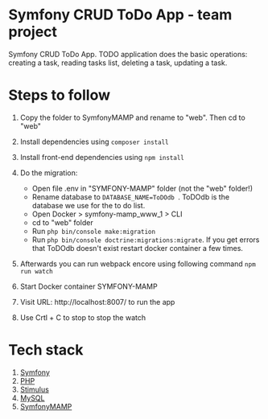 # Symfony CRUD ToDo App - team project

Symfony CRUD ToDo App.
TODO application does the basic operations: creating a task, reading tasks list, deleting a task, updating a task.

# Steps to follow

1. Copy the folder to SymfonyMAMP and rename to "web". Then cd to "web"
2. Install dependencies using `composer install`
3. Install front-end dependencies using `npm install`
4. Do the migration:

   - Open file .env in "SYMFONY-MAMP" folder (not the "web" folder!)
   - Rename database to `DATABASE_NAME=ToDOdb `. ToDOdb is the database we use for the to do list.
   - Open Docker > symfony-mamp_www_1 > CLI
   - cd to "web" folder
   - Run `php bin/console make:migration`
   - Run `php bin/console doctrine:migrations:migrate`. If you get errors that ToDOdb doesn't exist restart docker container a few times.

5. Afterwards you can run webpack encore using following command
   `npm run watch`
6. Start Docker container SYMFONY-MAMP
7. Visit URL: http://localhost:8007/ to run the app
8. Use Crtl + C to stop to stop the watch

# Tech stack

1.  [Symfony](https://symfony.com/)
2.  [PHP](https://www.php.net/)
3.  [Stimulus](https://stimulus.hotwired.dev)
4.  [MySQL](https://www.mysql.com)
5.  [SymfonyMAMP](https://github.com/kalwar/Symfony-MAMP)
